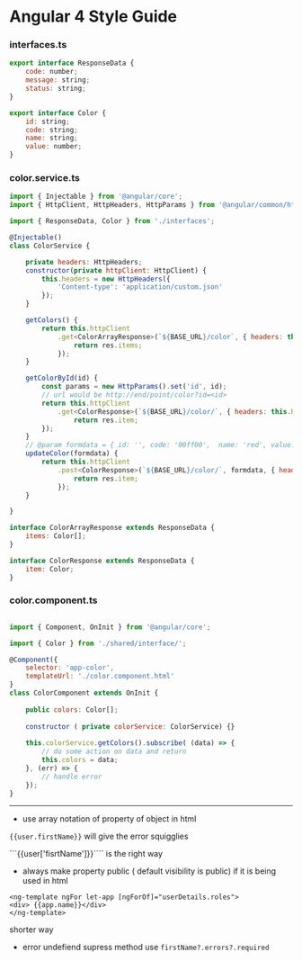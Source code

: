 
# Angular 4 Style Guide

### interfaces.ts

```js
export interface ResponseData {
    code: number;
    message: string;
    status: string;
}

export interface Color {
    id: string;
    code: string;
    name: string;
    value: number;
}
```

### color.service.ts

```js
import { Injectable } from '@angular/core';
import { HttpClient, HttpHeaders, HttpParams } from '@angular/common/http';

import { ResponseData, Color } from './interfaces';

@Injectable()
class ColorService {

    private headers: HttpHeaders;
    constructor(private httpClient: HttpClient) {
        this.headers = new HttpHeaders({
            'Content-type': 'application/custom.json'
        });
    }

    getColors() {
        return this.httpClient
            .get<ColorArrayResponse>(`${BASE_URL}/color`, { headers: this.headers }).map((res) => {
                return res.items;
            });
    }

    getColorById(id) {
        const params = new HttpParams().set('id', id);
        // url would be http://end/point/color?id=<id>
        return this.httpClient
            .get<ColorResponse>(`${BASE_URL}/color/`, { headers: this.headers, params }).map((res) => {
                return res.item;
        });
    }
    // @param formdata = { id: '', code: '00ff00',  name: 'red', value: 25 }
    updateColor(formdata) { 
        return this.httpClient
            .post<ColorResponse>(`${BASE_URL}/color/`, formdata, { headers: this.headers }).map((res) => {
                return res.item;
            });
    }

}

interface ColorArrayResponse extends ResponseData {
    items: Color[];
}

interface ColorResponse extends ResponseData {
    item: Color;
}

```

### color.component.ts

```js

import { Component, OnInit } from '@angular/core';

import { Color } from './shared/interface/';

@Component({
    selector: 'app-color',
    templateUrl: './color.component.html'
}
class ColorComponent extends OnInit {
    
    public colors: Color[]; 
    
    constructor ( private colorService: ColorService) {}
    
    this.colorService.getColors().subscribe( (data) => {
        // do some action on data and return
        this.colors = data;
    }, (err) => {
        // handle error
    });
}
```
----

- use array notation of property of object in html

```{{user.firstName}}``` will give the error squigglies

```{{user['fisrtName']}}```` is the right way


- always make property public ( default visibility is public) if it is being used in html

```
<ng-template ngFor let-app [ngForOf]="userDetails.roles">
<div> {{app.name}}</div>
</ng-template>
```

shorter way

<div *ngFor="let app for userDetail['roles']>{{app.name}}</div>


- use `[InnerHTML]` instead of interploation `{{}}` when value is not changing in HTML 

<p [InnerHTML]="''.concat(user.firstName, ' ', user.lastName)"></p>

- error undefiend supress method
    use ` firstName?.errors?.required `


